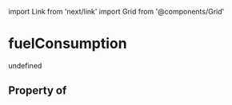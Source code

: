 import Link from 'next/link'
import Grid from '@components/Grid'

# fuelConsumption

undefined

## Property of




